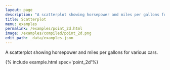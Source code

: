 ```yaml
---
layout: page
description: "A scatterplot showing horsepower and miles per gallons for various cars."
title: Scatterplot
menu: examples
permalink: /examples/point_2d.html
image: /examples/compiled/point_2d.png
edit_path: _data/examples.json
---
```


A scatterplot showing horsepower and miles per gallons for various cars.

{% include example.html spec='point_2d'%}
